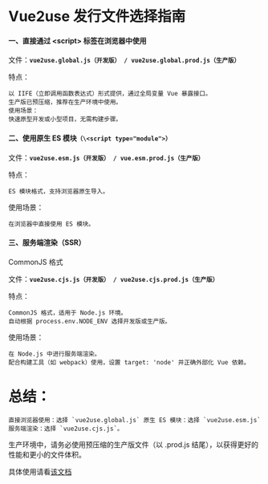 # Vue2use 发行文件选择指南
#### 一、直接通过 \<script> 标签在浏览器中使用

 文件：**`vue2use.global.js（开发版） / vue2use.global.prod.js（生产版）`**

 特点：

    以 IIFE（立即调用函数表达式）形式提供，通过全局变量 Vue 暴露接口。
    生产版已预压缩，推荐在生产环境中使用。
    使用场景：
    快速原型开发或小型项目，无需构建步骤。

#### 二、使用原生 ES 模块`（\<script type="module">）`

 文件：**`vue2use.esm.js（开发版） / vue.esm.prod.js（生产版）`**

 特点：

    ES 模块格式，支持浏览器原生导入。

  使用场景：
  
    在浏览器中直接使用 ES 模块。
#### 三、服务端渲染（SSR）

 CommonJS 格式

  文件：**`vue2use.cjs.js（开发版） / vue2use.cjs.prod.js（生产版）`**

  特点：

    CommonJS 格式，适用于 Node.js 环境。
    自动根据 process.env.NODE_ENV 选择开发版或生产版。
  使用场景：

    在 Node.js 中进行服务端渲染。
    配合构建工具（如 webpack）使用，设置 target: 'node' 并正确外部化 Vue 依赖。
# 总结：

    直接浏览器使用：选择 `vue2use.global.js` 原生 ES 模块：选择 `vue2use.esm.js` 服务端渲染：选择 `vue2use.cjs.js`。


生产环境中，请务必使用预压缩的生产版文件（以 .prod.js 结尾），以获得更好的性能和更小的文件体积。

具体使用请看[该文档](https://blog.csdn.net/m0_73591473/article/details/148828423)